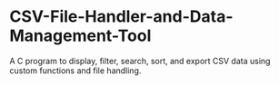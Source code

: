 # CSV-File-Handler-and-Data-Management-Tool
A C program to display, filter, search, sort, and export CSV data using custom functions and file handling.
